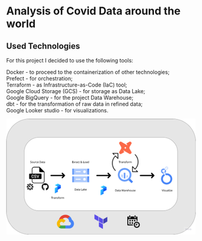 # Analysis of Covid Data around the world 

## Used Technologies 
For this project I decided to use the following tools:

Docker - to proceed to the containerization of other technologies; <br>
Prefect - for orchestration; <br>
Terraform - as Infrastructure-as-Code (IaC) tool; <br>
Google Cloud Storage (GCS) - for storage as Data Lake; <br>
Google BigQuery - for the project Data Warehouse; <br>
dbt - for the transformation of raw data in refined data; <br>
Google Looker studio - for visualizations.



![alt text](https://github.com/PandaKata/dezoomcamp-project/blob/main/images/flow.png?raw=true)

